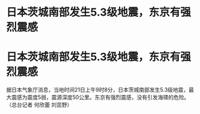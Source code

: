 # 日本茨城南部发生5.3级地震，东京有强烈震感

# 日本茨城南部发生5.3级地震，东京有强烈震感

据日本气象厅消息，当地时间21日上午9时8分，日本茨城南部发生5.3级地震，最大震感为震度5弱，震源深度50公里。东京有强烈震感，没有引发海啸的危险。（总台记者
何欣蕾 刘茁野）

